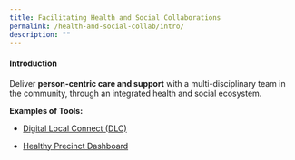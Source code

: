```yaml
---
title: Facilitating Health and Social Collaborations
permalink: /health-and-social-collab/intro/
description: ""
---
```

#### **Introduction**

Deliver **person-centric care and support** with a multi-disciplinary team in the community, through an integrated health and social ecosystem.

**Examples of Tools:**

* [Digital Local Connect (DLC)](/health-and-social-collab/dlc/)

* [Healthy Precinct Dashboard](/health-and-social-collab/hp-dashboard/)